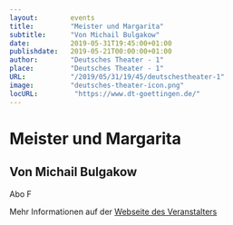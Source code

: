 ```yaml
---
layout:        events
title:         "Meister und Margarita"
subtitle:      "Von Michail Bulgakow"
date:          2019-05-31T19:45:00+01:00
publishdate:   2019-05-21T00:00:00+01:00
author:        "Deutsches Theater - 1"
place:         "Deutsches Theater - 1"
URL:           "/2019/05/31/19/45/deutschestheater-1"
image:         "deutsches-theater-icon.png"
locURL:         "https://www.dt-goettingen.de/"
---
```


Meister und Margarita
===========

Von Michail Bulgakow
-----------

 Abo F

Mehr Informationen auf der [Webseite des Veranstalters](https://www.dt-goettingen.de/stueck/meister-und-margarita/)
